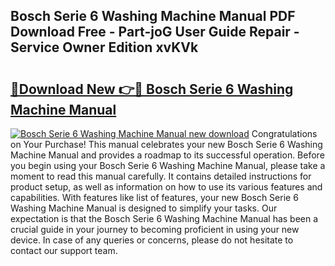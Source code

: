 ## Bosch Serie 6 Washing Machine Manual PDF Download Free - Part-joG User Guide Repair - Service Owner Edition xvKVk

# <h2><a href="http://bc99040.oget.top/?id=Bosch+Serie+6+Washing+Machine+Manual">🔗Download New 👉🔴 Bosch Serie 6 Washing Machine Manual</a></h2>

[![Bosch Serie 6 Washing Machine Manual new download](https://i.imgur.com/5g1atiW.png)](http://bc99040.oget.top/?id=Bosch+Serie+6+Washing+Machine+Manual)
Congratulations on Your Purchase! This manual celebrates your new Bosch Serie 6 Washing Machine Manual and provides a roadmap to its successful operation. Before you begin using your Bosch Serie 6 Washing Machine Manual, please take a moment to read this manual carefully. It contains detailed instructions for product setup, as well as information on how to use its various features and capabilities. With features like list of features, your new Bosch Serie 6 Washing Machine Manual is designed to simplify your tasks. Our expectation is that the Bosch Serie 6 Washing Machine Manual has been a crucial guide in your journey to becoming proficient in using your new device. In case of any queries or concerns, please do not hesitate to contact our support team.
